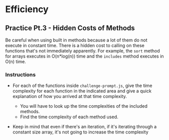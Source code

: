 # Efficiency

## Practice Pt.3 - Hidden Costs of Methods

Be careful when using built in methods because a lot of them do not execute in constant time. There is a hidden cost to calling on these functions that's not immediately apparently. For example, the `sort` method for arrays executes in O(n*log(n)) time and the `includes` method executes in O(n) time.

### Instructions

* For each of the functions inside `challenge-prompt.js`, give the time complexity for each function in the indicated area and give a quick explanation of how you arrived at that time complexity.
    * You will have to look up the time complexities of the included methods.
    * Find the time complexity of each method used.

* Keep in mind that even if there's an iteration, if it's iterating through a constant size array, it's not going to increase the time complexity
